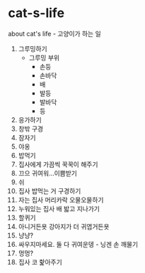 # cat-s-life
about cat's life - 고양이가 하는 일

1. 그루밍하기
    * 그루밍 부위
        - 손등
        - 손바닥
        - 배
        - 발등
        - 발바닥
        - 등
2. 응가하기
3. 창밖 구경
4. 잠자기
5. 야옹
6. 밥먹기
7. 집사에게 가끔씩 꾹꾹이 해주기
8. 끄으 귀여워...이쁨받기
9. 쉬
10. 집사 밥먹는 거 구경하기
11. 자는 집사 머리카락 오물오물하기
12. 누워있는 집사 배 밟고 지나가기
13. 할퀴기
14. 아니거든욧 강아지가 더 귀엽거든욧
15. 냥냥?
16. 싸우지마세요. 둘 다 귀여운뎅 - 닝겐 손 깨물기
17. 멍멍?
18. 집사 코 핥아주기
